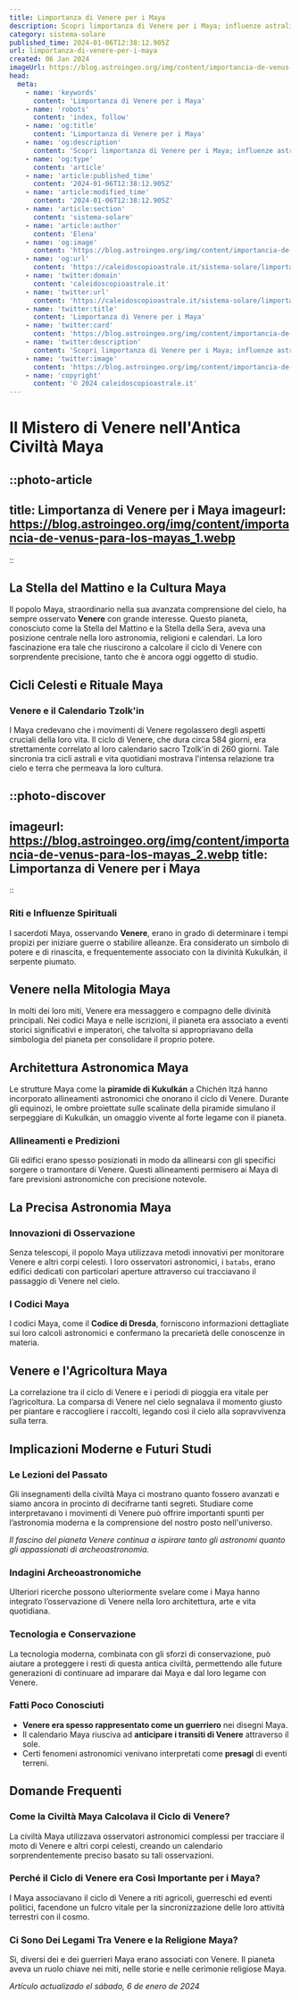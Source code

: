 ```yaml
---
title: Limportanza di Venere per i Maya
description: Scopri limportanza di Venere per i Maya; influenze astrali, riti antichi e significati culturali nel loro mondo misterioso.
category: sistema-solare
published_time: 2024-01-06T12:38:12.905Z
url: limportanza-di-venere-per-i-maya
created: 06 Jan 2024
imageUrl: https://blog.astroingeo.org/img/content/importancia-de-venus-para-los-mayas_1.webp
head:
  meta:
    - name: 'keywords'
      content: 'Limportanza di Venere per i Maya'
    - name: 'robots'
      content: 'index, follow'
    - name: 'og:title'
      content: 'Limportanza di Venere per i Maya'
    - name: 'og:description'
      content: 'Scopri limportanza di Venere per i Maya; influenze astrali, riti antichi e significati culturali nel loro mondo misterioso.'
    - name: 'og:type'
      content: 'article'
    - name: 'article:published_time'
      content: '2024-01-06T12:38:12.905Z'
    - name: 'article:modified_time'
      content: '2024-01-06T12:38:12.905Z'
    - name: 'article:section'
      content: 'sistema-solare'
    - name: 'article:author'
      content: 'Elena'
    - name: 'og:image'
      content: 'https://blog.astroingeo.org/img/content/importancia-de-venus-para-los-mayas_1.webp'
    - name: 'og:url'
      content: 'https://caleidoscopioastrale.it/sistema-solare/limportanza-di-venere-per-i-maya'
    - name: 'twitter:domain'
      content: 'caleidoscopioastrale.it'
    - name: 'twitter:url'
      content: 'https://caleidoscopioastrale.it/sistema-solare/limportanza-di-venere-per-i-maya'
    - name: 'twitter:title'
      content: 'Limportanza di Venere per i Maya'
    - name: 'twitter:card'
      content: 'https://blog.astroingeo.org/img/content/importancia-de-venus-para-los-mayas_1.webp'
    - name: 'twitter:description'
      content: 'Scopri limportanza di Venere per i Maya; influenze astrali, riti antichi e significati culturali nel loro mondo misterioso.'
    - name: 'twitter:image'
      content: 'https://blog.astroingeo.org/img/content/importancia-de-venus-para-los-mayas_1.webp'
    - name: 'copyright'
      content: '© 2024 caleidoscopioastrale.it'
---
```

# Il Mistero di Venere nell'Antica Civiltà Maya

::photo-article
---
title: Limportanza di Venere per i Maya
imageurl: https://blog.astroingeo.org/img/content/importancia-de-venus-para-los-mayas_1.webp
---
::

## La Stella del Mattino e la Cultura Maya

Il popolo Maya, straordinario nella sua avanzata comprensione del cielo, ha sempre osservato **Venere** con grande interesse. Questo pianeta, conosciuto come la Stella del Mattino e la Stella della Sera, aveva una posizione centrale nella loro astronomia, religioni e calendari. La loro fascinazione era tale che riuscirono a calcolare il ciclo di Venere con sorprendente precisione, tanto che è ancora oggi oggetto di studio.

## Cicli Celesti e Rituale Maya

### Venere e il Calendario Tzolk'in

I Maya credevano che i movimenti di Venere regolassero degli aspetti cruciali della loro vita. Il ciclo di Venere, che dura circa 584 giorni, era strettamente correlato al loro calendario sacro Tzolk'in di 260 giorni. Tale sincronia tra cicli astrali e vita quotidiani mostrava l'intensa relazione tra cielo e terra che permeava la loro cultura.

::photo-discover
---
imageurl: https://blog.astroingeo.org/img/content/importancia-de-venus-para-los-mayas_2.webp
title: Limportanza di Venere per i Maya
---
::

### Riti e Influenze Spirituali

I sacerdoti Maya, osservando **Venere**, erano in grado di determinare i tempi propizi per iniziare guerre o stabilire alleanze. Era considerato un simbolo di potere e di rinascita, e frequentemente associato con la divinità Kukulkán, il serpente piumato.

## Venere nella Mitologia Maya

In molti dei loro miti, Venere era messaggero e compagno delle divinità principali. Nei codici Maya e nelle iscrizioni, il pianeta era associato a eventi storici significativi e imperatori, che talvolta si appropriavano della simbologia del pianeta per consolidare il proprio potere.

## Architettura Astronomica Maya

Le strutture Maya come la **piramide di Kukulkán** a Chichén Itzá hanno incorporato allineamenti astronomici che onorano il ciclo di Venere. Durante gli equinozi, le ombre proiettate sulle scalinate della piramide simulano il serpeggiare di Kukulkán, un omaggio vivente al forte legame con il pianeta.

### Allineamenti e Predizioni

Gli edifici erano spesso posizionati in modo da allinearsi con gli specifici sorgere o tramontare di Venere. Questi allineamenti permisero ai Maya di fare previsioni astronomiche con precisione notevole.

## La Precisa Astronomia Maya

### Innovazioni di Osservazione

Senza telescopi, il popolo Maya utilizzava metodi innovativi per monitorare Venere e altri corpi celesti. I loro osservatori astronomici, i ``batabs``, erano edifici dedicati con particolari aperture attraverso cui tracciavano il passaggio di Venere nel cielo.

### I Codici Maya

I codici Maya, come il **Codice di Dresda**, forniscono informazioni dettagliate sui loro calcoli astronomici e confermano la precarietà delle conoscenze in materia. 

## Venere e l'Agricoltura Maya

La correlazione tra il ciclo di Venere e i periodi di pioggia era vitale per l’agricoltura. La comparsa di Venere nel cielo segnalava il momento giusto per piantare e raccogliere i raccolti, legando così il cielo alla sopravvivenza sulla terra.

## Implicazioni Moderne e Futuri Studi

### Le Lezioni del Passato

Gli insegnamenti della civiltà Maya ci mostrano quanto fossero avanzati e siamo ancora in procinto di decifrarne tanti segreti. Studiare come interpretavano i movimenti di Venere può offrire importanti spunti per l’astronomia moderna e la comprensione del nostro posto nell'universo.

_Il fascino del pianeta Venere continua a ispirare tanto gli astronomi quanto gli appassionati di archeoastronomia._

### Indagini Archeoastronomiche

Ulteriori ricerche possono ulteriormente svelare come i Maya hanno integrato l’osservazione di Venere nella loro architettura, arte e vita quotidiana.

### Tecnologia e Conservazione

La tecnologia moderna, combinata con gli sforzi di conservazione, può aiutare a proteggere i resti di questa antica civiltà, permettendo alle future generazioni di continuare ad imparare dai Maya e dal loro legame con Venere.

### Fatti Poco Conosciuti

- **Venere era spesso rappresentato come un guerriero** nei disegni Maya.
- Il calendario Maya riusciva ad **anticipare i transiti di Venere** attraverso il sole.
- Certi fenomeni astronomici venivano interpretati come **presagi** di eventi terreni.

## Domande Frequenti

### Come la Civiltà Maya Calcolava il Ciclo di Venere?
La civiltà Maya utilizzava osservatori astronomici complessi per tracciare il moto di Venere e altri corpi celesti, creando un calendario sorprendentemente preciso basato su tali osservazioni.

### Perché il Ciclo di Venere era Così Importante per i Maya?
I Maya associavano il ciclo di Venere a riti agricoli, guerreschi ed eventi politici, facendone un fulcro vitale per la sincronizzazione delle loro attività terrestri con il cosmo.

### Ci Sono Dei Legami Tra Venere e la Religione Maya?
Sì, diversi dei e dei guerrieri Maya erano associati con Venere. Il pianeta aveva un ruolo chiave nei miti, nelle storie e nelle cerimonie religiose Maya.

_Artículo actualizado el sábado, 6 de enero de 2024_
